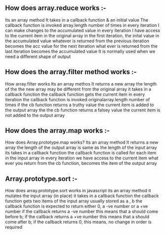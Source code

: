 ## How does array.reduce works :-
   Its an array method
   It takes in a callback function & an initial value
   The callback function is invoked array.length number of times
   in every iteration I can make changes to the accumulated value
   in every iteration I have access to the current item in the original array
   in the first iteration, the inital value in the accumulated value
   whatever is returned from the previous iteration becomes the acc value for the next iteration
   what ever is returned from the last iteration becomes the accumulated value
   It is normally used when we need a different shape of output


## How does the array.filter method works :-
   How array.filter works
   Its an array methos
   It returns a new array
   the length of the the new array may be different from the original array
   it takes in a callback function 
   the callback function gets the current item in every iteration
   the callback function is invoked originalarray.length number of times
   if the cb function returns a truthy value the current item is added to the output array
   the the cb function returns a falsey value the current item is not added to the output array


## How does the array.map works :- 
   How does Array.prototype.map works?
   Its an array method
   It returns a new array
   the length of the output array is same as the length of the input array
   its takes in a callback function
   the callback function is called for each item in the input array
   in every iteration we have access to the current item 
   what ever you return from the cb function, becomes the item of the output array


## Array.prototype.sort :- 
   How does array.prototype.sort works in javascript
   its an array method
   it mutates the input array (in place)
   it takes in a callback function
   the callback function gets two items of the input array usually stored as a , b
   the callback function is expected to return either 0, a -ve number or a +ve number
   if the callback returns a -ve number this means that a should come before b;
   if the callback returns a +ve number this means that a should come after b;
   if the callback returns 0, this means, no change in order is required


